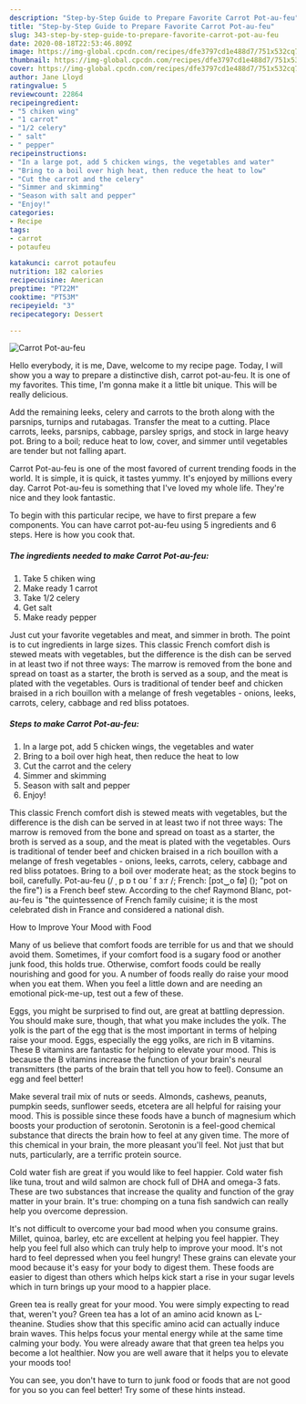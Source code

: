 ```yaml
---
description: "Step-by-Step Guide to Prepare Favorite Carrot Pot-au-feu"
title: "Step-by-Step Guide to Prepare Favorite Carrot Pot-au-feu"
slug: 343-step-by-step-guide-to-prepare-favorite-carrot-pot-au-feu
date: 2020-08-18T22:53:46.809Z
image: https://img-global.cpcdn.com/recipes/dfe3797cd1e488d7/751x532cq70/carrot-pot-au-feu-recipe-main-photo.jpg
thumbnail: https://img-global.cpcdn.com/recipes/dfe3797cd1e488d7/751x532cq70/carrot-pot-au-feu-recipe-main-photo.jpg
cover: https://img-global.cpcdn.com/recipes/dfe3797cd1e488d7/751x532cq70/carrot-pot-au-feu-recipe-main-photo.jpg
author: Jane Lloyd
ratingvalue: 5
reviewcount: 22864
recipeingredient:
- "5 chiken wing"
- "1 carrot"
- "1/2 celery"
- " salt"
- " pepper"
recipeinstructions:
- "In a large pot, add 5 chicken wings, the vegetables and water"
- "Bring to a boil over high heat, then reduce the heat to low"
- "Cut the carrot and the celery"
- "Simmer and skimming"
- "Season with salt and pepper"
- "Enjoy!"
categories:
- Recipe
tags:
- carrot
- potaufeu

katakunci: carrot potaufeu 
nutrition: 182 calories
recipecuisine: American
preptime: "PT22M"
cooktime: "PT53M"
recipeyield: "3"
recipecategory: Dessert

---
```



![Carrot Pot-au-feu](https://img-global.cpcdn.com/recipes/dfe3797cd1e488d7/751x532cq70/carrot-pot-au-feu-recipe-main-photo.jpg)

Hello everybody, it is me, Dave, welcome to my recipe page. Today, I will show you a way to prepare a distinctive dish, carrot pot-au-feu. It is one of my favorites. This time, I'm gonna make it a little bit unique. This will be really delicious.

Add the remaining leeks, celery and carrots to the broth along with the parsnips, turnips and rutabagas. Transfer the meat to a cutting. Place carrots, leeks, parsnips, cabbage, parsley sprigs, and stock in large heavy pot. Bring to a boil; reduce heat to low, cover, and simmer until vegetables are tender but not falling apart.

Carrot Pot-au-feu is one of the most favored of current trending foods in the world. It is simple, it is quick, it tastes yummy. It's enjoyed by millions every day. Carrot Pot-au-feu is something that I've loved my whole life. They're nice and they look fantastic.


To begin with this particular recipe, we have to first prepare a few components. You can have carrot pot-au-feu using 5 ingredients and 6 steps. Here is how you cook that.

<!--inarticleads1-->

##### The ingredients needed to make Carrot Pot-au-feu:

1. Take 5 chiken wing
1. Make ready 1 carrot
1. Take 1/2 celery
1. Get  salt
1. Make ready  pepper


Just cut your favorite vegetables and meat, and simmer in broth. The point is to cut ingredients in large sizes. This classic French comfort dish is stewed meats with vegetables, but the difference is the dish can be served in at least two if not three ways: The marrow is removed from the bone and spread on toast as a starter, the broth is served as a soup, and the meat is plated with the vegetables. Ours is traditional of tender beef and chicken braised in a rich bouillon with a melange of fresh vegetables - onions, leeks, carrots, celery, cabbage and red bliss potatoes. 

<!--inarticleads2-->

##### Steps to make Carrot Pot-au-feu:

1. In a large pot, add 5 chicken wings, the vegetables and water
1. Bring to a boil over high heat, then reduce the heat to low
1. Cut the carrot and the celery
1. Simmer and skimming
1. Season with salt and pepper
1. Enjoy!


This classic French comfort dish is stewed meats with vegetables, but the difference is the dish can be served in at least two if not three ways: The marrow is removed from the bone and spread on toast as a starter, the broth is served as a soup, and the meat is plated with the vegetables. Ours is traditional of tender beef and chicken braised in a rich bouillon with a melange of fresh vegetables - onions, leeks, carrots, celery, cabbage and red bliss potatoes. Bring to a boil over moderate heat; as the stock begins to boil, carefully. Pot-au-feu (/ ˌ p ɒ t oʊ ˈ f ɜːr /; French: [pɔt‿o fø] (); &#34;pot on the fire&#34;) is a French beef stew. According to the chef Raymond Blanc, pot-au-feu is &#34;the quintessence of French family cuisine; it is the most celebrated dish in France and considered a national dish. 

How to Improve Your Mood with Food


Many of us believe that comfort foods are terrible for us and that we should avoid them. Sometimes, if your comfort food is a sugary food or another junk food, this holds true. Otherwise, comfort foods could be really nourishing and good for you. A number of foods really do raise your mood when you eat them. When you feel a little down and are needing an emotional pick-me-up, test out a few of these.

Eggs, you might be surprised to find out, are great at battling depression. You should make sure, though, that what you make includes the yolk. The yolk is the part of the egg that is the most important in terms of helping raise your mood. Eggs, especially the egg yolks, are rich in B vitamins. These B vitamins are fantastic for helping to elevate your mood. This is because the B vitamins increase the function of your brain's neural transmitters (the parts of the brain that tell you how to feel). Consume an egg and feel better!

Make several trail mix of nuts or seeds. Almonds, cashews, peanuts, pumpkin seeds, sunflower seeds, etcetera are all helpful for raising your mood. This is possible since these foods have a bunch of magnesium which boosts your production of serotonin. Serotonin is a feel-good chemical substance that directs the brain how to feel at any given time. The more of this chemical in your brain, the more pleasant you'll feel. Not just that but nuts, particularly, are a terrific protein source.

Cold water fish are great if you would like to feel happier. Cold water fish like tuna, trout and wild salmon are chock full of DHA and omega-3 fats. These are two substances that increase the quality and function of the gray matter in your brain. It's true: chomping on a tuna fish sandwich can really help you overcome depression. 

It's not difficult to overcome your bad mood when you consume grains. Millet, quinoa, barley, etc are excellent at helping you feel happier. They help you feel full also which can truly help to improve your mood. It's not hard to feel depressed when you feel hungry! These grains can elevate your mood because it's easy for your body to digest them. These foods are easier to digest than others which helps kick start a rise in your sugar levels which in turn brings up your mood to a happier place.

Green tea is really great for your mood. You were simply expecting to read that, weren't you? Green tea has a lot of an amino acid known as L-theanine. Studies show that this specific amino acid can actually induce brain waves. This helps focus your mental energy while at the same time calming your body. You were already aware that that green tea helps you become a lot healthier. Now you are well aware that it helps you to elevate your moods too!

You can see, you don't have to turn to junk food or foods that are not good for you so you can feel better! Try  some  of  these  hints  instead.

